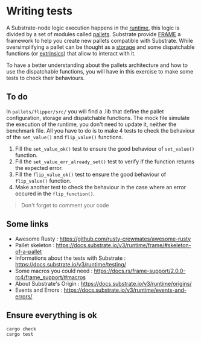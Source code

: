 # Writing tests

A Substrate-node logic execution happens in the [runtime](https://docs.substrate.io/v3/concepts/runtime/), this logic is divided by a set of modules called [pallets](https://docs.substrate.io/v3/getting-started/glossary/#pallet). Substrate provide [FRAME](https://docs.substrate.io/v3/runtime/frame/) a framework to help you create new pallets compatible with Substrate. While oversimplifying a pallet can be thought as a [storage](https://docs.substrate.io/v3/runtime/storage/) and some dispatchable functions (or [extrinsics](https://docs.substrate.io/v3/concepts/extrinsics/)) that allow to interact with it.

To have a better understanding about the pallets architecture and how to use the dispatchable functions, you will have in this exercise to make some tests to check their behaviours.

## To do
In ```pallets/flipper/src/``` you will find a .lib that define the pallet configuration, storage and dispatchable functions. The mock file simulate the execution of the runtime, you don't need to update it, neither the benchmark file. All you have to do is to make 4 tests to check the behaviour of the ```set_value()``` and ```flip_value()``` functions.
1. Fill the ```set_value_ok()``` test to ensure the good behaviour of ```set_value()``` function.
2. Fill the ```set_value_err_already_set()``` test to verify if the function returns the expected error.
3. Fill the ```flip_value_ok()``` test to ensure the good behaviour of ```flip_value()``` function.
4. Make another test to check the behaviour in the case where an error occured in the ```flip_function()```.

> Don't forget to comment your code
## Some links
* Awesome Rusty : https://github.com/rusty-crewmates/awesome-rusty
* Pallet skeleton : https://docs.substrate.io/v3/runtime/frame/#skeleton-of-a-pallet
* Informations about the tests with Substrate : https://docs.substrate.io/v3/runtime/testing/
* Some macros you could need : https://docs.rs/frame-support/2.0.0-rc4/frame_support/#macros
* About Substrate's Origin : https://docs.substrate.io/v3/runtime/origins/
* Events and Errors : https://docs.substrate.io/v3/runtime/events-and-errors/

## Ensure everything is ok
`cargo check`  
`cargo test`
